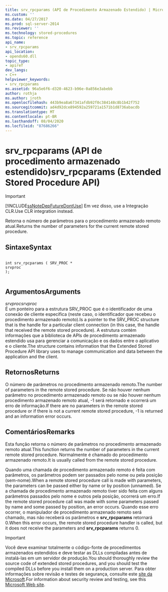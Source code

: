 ```yaml
---
title: srv_rpcparams (API de Procedimento Armazenado Estendido) | Microsoft Docs
ms.custom: ''
ms.date: 04/27/2017
ms.prod: sql-server-2014
ms.reviewer: ''
ms.technology: stored-procedures
ms.topic: reference
api_name:
- srv_rpcparams
api_location:
- opends60.dll
topic_type:
- apiref
dev_langs:
- C++
helpviewer_keywords:
- srv_rpcparams
ms.assetid: 96a5e6f6-d320-4623-b96e-0a856e3abebb
author: rothja
ms.author: jroth
ms.openlocfilehash: 443b9ea8a67341afdb92f0c384148c8b1b42f752
ms.sourcegitcommit: ad4d92dce894592a259721a1571b1d8736abacdb
ms.translationtype: MT
ms.contentlocale: pt-BR
ms.lasthandoff: 08/04/2020
ms.locfileid: "87686266"
---
```

# <a name="srv_rpcparams-extended-stored-procedure-api"></a><span data-ttu-id="a2811-102">srv_rpcparams (API de procedimento armazenado estendido)</span><span class="sxs-lookup"><span data-stu-id="a2811-102">srv_rpcparams (Extended Stored Procedure API)</span></span>
    
> [!IMPORTANT]  
>  [!INCLUDE[ssNoteDepFutureDontUse](../../includes/ssnotedepfuturedontuse-md.md)] <span data-ttu-id="a2811-103">Em vez disso, use a Integração CLR.</span><span class="sxs-lookup"><span data-stu-id="a2811-103">Use CLR integration instead.</span></span>  
  
 <span data-ttu-id="a2811-104">Retorna o número de parâmetros para o procedimento armazenado remoto atual.</span><span class="sxs-lookup"><span data-stu-id="a2811-104">Returns the number of parameters for the current remote stored procedure.</span></span>  
  
## <a name="syntax"></a><span data-ttu-id="a2811-105">Sintaxe</span><span class="sxs-lookup"><span data-stu-id="a2811-105">Syntax</span></span>  
  
```  
  
int srv_rpcparams ( SRV_PROC *  
srvproc   
);  
  
```  
  
## <a name="arguments"></a><span data-ttu-id="a2811-106">Argumentos</span><span class="sxs-lookup"><span data-stu-id="a2811-106">Arguments</span></span>  
 <span data-ttu-id="a2811-107">*srvproc*</span><span class="sxs-lookup"><span data-stu-id="a2811-107">*srvproc*</span></span>  
 <span data-ttu-id="a2811-108">É um ponteiro para a estrutura SRV_PROC que é o identificador de uma conexão de cliente específica (neste caso, o identificador que recebeu o procedimento armazenado remoto).</span><span class="sxs-lookup"><span data-stu-id="a2811-108">Is a pointer to the SRV_PROC structure that is the handle for a particular client connection (in this case, the handle that received the remote stored procedure).</span></span> <span data-ttu-id="a2811-109">A estrutura contém informações que a biblioteca de APIs de procedimento armazenado estendido usa para gerenciar a comunicação e os dados entre o aplicativo e o cliente.</span><span class="sxs-lookup"><span data-stu-id="a2811-109">The structure contains information that the Extended Stored Procedure API library uses to manage communication and data between the application and the client.</span></span>  
  
## <a name="returns"></a><span data-ttu-id="a2811-110">Retornos</span><span class="sxs-lookup"><span data-stu-id="a2811-110">Returns</span></span>  
 <span data-ttu-id="a2811-111">O número de parâmetros no procedimento armazenado remoto.</span><span class="sxs-lookup"><span data-stu-id="a2811-111">The number of parameters in the remote stored procedure.</span></span> <span data-ttu-id="a2811-112">Se não houver nenhum parâmetro no procedimento armazenado remoto ou se não houver nenhum procedimento armazenado remoto atual, -1 será retornado e ocorrerá um erro de informação.</span><span class="sxs-lookup"><span data-stu-id="a2811-112">If there are no parameters in the remote stored procedure or if there is not a current remote stored procedure, -1 is returned and an information error occurs.</span></span>  
  
## <a name="remarks"></a><span data-ttu-id="a2811-113">Comentários</span><span class="sxs-lookup"><span data-stu-id="a2811-113">Remarks</span></span>  
 <span data-ttu-id="a2811-114">Esta função retorna o número de parâmetros no procedimento armazenado remoto atual.</span><span class="sxs-lookup"><span data-stu-id="a2811-114">This function returns the number of parameters in the current remote stored procedure.</span></span> <span data-ttu-id="a2811-115">Normalmente é chamado do procedimento armazenado remoto.</span><span class="sxs-lookup"><span data-stu-id="a2811-115">It is usually called from the remote stored procedure.</span></span>  
  
 <span data-ttu-id="a2811-116">Quando uma chamada de procedimento armazenado remoto é feita com parâmetros, os parâmetros podem ser passados pelo nome ou pela posição (sem-nome).</span><span class="sxs-lookup"><span data-stu-id="a2811-116">When a remote stored procedure call is made with parameters, the parameters can be passed either by name or by position (unnamed).</span></span> <span data-ttu-id="a2811-117">Se a chamada de procedimento armazenado remoto tiver sido feita com alguns parâmetros passados pelo nome e outros pela posição, ocorrerá um erro.</span><span class="sxs-lookup"><span data-stu-id="a2811-117">If the remote stored procedure call was made with some parameters passed by name and some passed by position, an error occurs.</span></span> <span data-ttu-id="a2811-118">Quando esse erro ocorrer, o manipulador de procedimento armazenado remoto será chamado, mas não receberá os parâmetros e **srv_rpcparams** retornará 0.</span><span class="sxs-lookup"><span data-stu-id="a2811-118">When this error occurs, the remote stored procedure handler is called, but it does not receive the parameters and **srv_rpcparams** returns 0.</span></span>  
  
> [!IMPORTANT]  
>  <span data-ttu-id="a2811-119">Você deve examinar totalmente o código-fonte de procedimentos armazenados estendidos e deve testar as DLLs compiladas antes de instalá-las em um servidor de produção.</span><span class="sxs-lookup"><span data-stu-id="a2811-119">You should thoroughly review the source code of extended stored procedures, and you should test the compiled DLLs before you install them on a production server.</span></span> <span data-ttu-id="a2811-120">Para obter informações sobre revisão e testes de segurança, consulte este [site da Microsoft](https://go.microsoft.com/fwlink/?LinkID=54761&amp;clcid=0x409https://msdn.microsoft.com/security/).</span><span class="sxs-lookup"><span data-stu-id="a2811-120">For information about security review and testing, see this [Microsoft Web site](https://go.microsoft.com/fwlink/?LinkID=54761&amp;clcid=0x409https://msdn.microsoft.com/security/).</span></span>  
  
  
